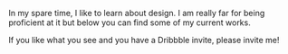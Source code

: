 In my spare time, I like to learn about design.
I am really far for being proficient at it but below you can find some of my current works.

If you like what you see and you have a Dribbble invite, please invite me!
